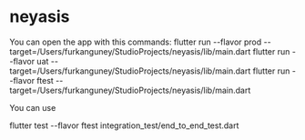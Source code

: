 # neyasis

 You can open the app with this commands:
flutter run  --flavor prod --target=/Users/furkanguney/StudioProjects/neyasis/lib/main.dart
flutter run  --flavor uat --target=/Users/furkanguney/StudioProjects/neyasis/lib/main.dart
flutter run  --flavor ftest --target=/Users/furkanguney/StudioProjects/neyasis/lib/main.dart

You can use 

flutter test --flavor ftest integration_test/end_to_end_test.dart